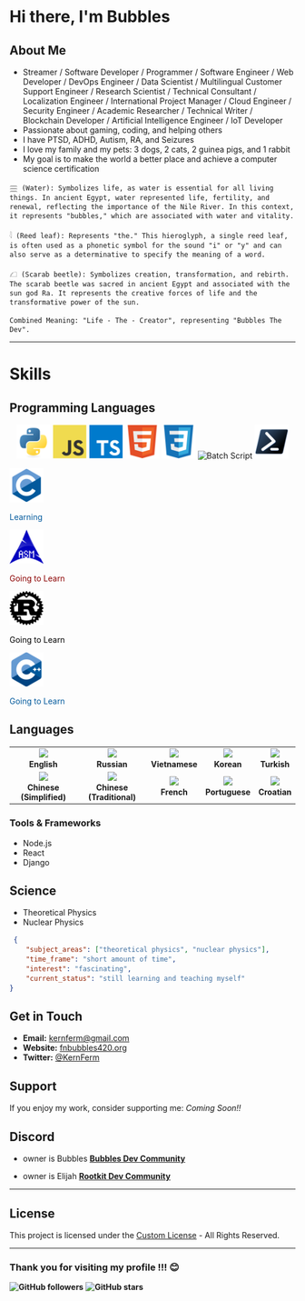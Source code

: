 # Hi there, I'm Bubbles

## About Me
- Streamer / Software Developer / Programmer / Software Engineer / Web Developer / DevOps Engineer / Data Scientist / Multilingual Customer Support Engineer / Research Scientist / Technical Consultant / Localization Engineer / International Project Manager / Cloud Engineer / Security Engineer / Academic Researcher / Technical Writer / Blockchain Developer / Artificial Intelligence Engineer / IoT Developer
- Passionate about gaming, coding, and helping others
- I have PTSD, ADHD, Autism, RA, and Seizures
- I love my family and my pets: 3 dogs, 2 cats, 2 guinea pigs, and 1 rabbit
- My goal is to make the world a better place and achieve a computer science certification

```
𓈗 (Water): Symbolizes life, as water is essential for all living things. In ancient Egypt, water represented life, fertility, and renewal, reflecting the importance of the Nile River. In this context, it represents "bubbles," which are associated with water and vitality.

𓇋 (Reed leaf): Represents "the." This hieroglyph, a single reed leaf, is often used as a phonetic symbol for the sound "i" or "y" and can also serve as a determinative to specify the meaning of a word.

𓆎 (Scarab beetle): Symbolizes creation, transformation, and rebirth. The scarab beetle was sacred in ancient Egypt and associated with the sun god Ra. It represents the creative forces of life and the transformative power of the sun.

Combined Meaning: "Life - The - Creator", representing "Bubbles The Dev".
```
----

# Skills

## Programming Languages

<p align="center">
  <img src="https://raw.githubusercontent.com/devicons/devicon/master/icons/python/python-original.svg" alt="Python" width="60" height="60">
  <img src="https://raw.githubusercontent.com/devicons/devicon/master/icons/javascript/javascript-original.svg" alt="JavaScript" width="60" height="60">
  <img src="https://raw.githubusercontent.com/devicons/devicon/master/icons/typescript/typescript-original.svg" alt="TypeScript" width="60" height="60">
  <img src="https://raw.githubusercontent.com/devicons/devicon/master/icons/html5/html5-original.svg" alt="HTML5" width="60" height="60">
  <img src="https://raw.githubusercontent.com/devicons/devicon/master/icons/css3/css3-original.svg" alt="CSS3" width="60" height="60">
  <img src="https://img.icons8.com/ios-filled/50/000000/gear.png" alt="Batch Script" width="60" height="60">
  <img src="https://raw.githubusercontent.com/devicons/devicon/master/icons/powershell/powershell-original.svg" alt="PowerShell" width="60" height="60">
  <div>
    <img src="https://raw.githubusercontent.com/devicons/devicon/master/icons/c/c-original.svg" alt="C" width="60" height="60">
    <p style="font-size: 14px; color: #00599C;">Learning</p>
  </div>
  <div>
    <img src="https://raw.githubusercontent.com/devicons/devicon/master/icons/assembly/assembly-original.svg" alt="Assembly" width="60" height="60">
    <p style="font-size: 14px; color: #8B0000;">Going to Learn</p>
  </div>
  <div>
    <img src="https://raw.githubusercontent.com/devicons/devicon/master/icons/rust/rust-plain.svg" alt="Rust" width="60" height="60">
    <p style="font-size: 14px; color: #000000;">Going to Learn</p>
  </div>
  <div>
    <img src="https://raw.githubusercontent.com/devicons/devicon/master/icons/cplusplus/cplusplus-original.svg" alt="C++" width="60" height="60">
    <p style="font-size: 14px; color: #00599C;">Going to Learn</p>
  </div>
</p>

## Languages

<table align="center">
  <tr>
    <td align="center"><img src="https://upload.wikimedia.org/wikipedia/en/a/a4/Flag_of_the_United_States.svg" width="50"><br><b>English</b></td>
    <td align="center"><img src="https://upload.wikimedia.org/wikipedia/en/f/f3/Flag_of_Russia.svg" width="50"><br><b>Russian</b></td>
    <td align="center"><img src="https://upload.wikimedia.org/wikipedia/commons/2/21/Flag_of_Vietnam.svg" width="50"><br><b>Vietnamese</b></td>
    <td align="center"><img src="https://upload.wikimedia.org/wikipedia/commons/0/09/Flag_of_South_Korea.svg" width="50"><br><b>Korean</b></td>
    <td align="center"><img src="https://upload.wikimedia.org/wikipedia/commons/b/b4/Flag_of_Turkey.svg" width="50"><br><b>Turkish</b></td>
  </tr>
  <tr>
    <td align="center"><img src="https://upload.wikimedia.org/wikipedia/commons/f/fa/Flag_of_the_People%27s_Republic_of_China.svg" width="50"><br><b>Chinese (Simplified)</b></td>
    <td align="center"><img src="https://upload.wikimedia.org/wikipedia/commons/7/72/Flag_of_the_Republic_of_China.svg" width="50"><br><b>Chinese (Traditional)</b></td>
    <td align="center"><img src="https://upload.wikimedia.org/wikipedia/en/c/c3/Flag_of_France.svg" width="50"><br><b>French</b></td>
    <td align="center"><img src="https://upload.wikimedia.org/wikipedia/commons/5/5c/Flag_of_Portugal.svg" width="50"><br><b>Portuguese</b></td>
    <td align="center"><img src="https://upload.wikimedia.org/wikipedia/commons/1/1b/Flag_of_Croatia.svg" width="50"><br><b>Croatian</b></td>
  </tr>
</table>




### Tools & Frameworks
- Node.js
- React
- Django

## Science
- Theoretical Physics
- Nuclear Physics

```json
 {
    "subject_areas": ["theoretical physics", "nuclear physics"],
    "time_frame": "short amount of time",
    "interest": "fascinating",
    "current_status": "still learning and teaching myself"
}
```
## Get in Touch
- **Email:** kernferm@gmail.com
- **Website:** [fnbubbles420.org](http://fnbubbles420.org)
- **Twitter:** [@KernFerm](https://twitter.com/KernFerm)

## Support
If you enjoy my work, consider supporting me: *Coming Soon!!*

## Discord

- owner is Bubbles [**Bubbles Dev Community**](https://discord.gg/NT38Va6vQA)

- owner is Elijah [**Rootkit Dev Community**](https://discord.gg/rootkitorg)

-----
## License
This project is licensed under the [Custom License](https://github.com/KernFerm/KernFerm/blob/main/LICENSE) - All Rights Reserved.

-----

### **Thank you for visiting my profile !!! 😊**

**![GitHub followers](https://img.shields.io/github/followers/KernFerm?label=Follow&style=social)**
**![GitHub stars](https://img.shields.io/github/stars/KernFerm?label=Stars&style=social)**
